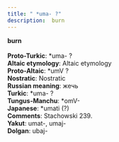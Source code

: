 ```yaml
---
title: " *uma- ?"
description:  burn
---
```

<strong> burn</strong><br><br>
<strong>Proto-Turkic</strong>:  *uma- ?<br>
<strong>Altaic etymology</strong>:  Altaic etymology<br>
<strong> Proto-Altaic</strong>:  *umV ?<br>
<strong>Nostratic</strong>:  Nostratic<br>
<strong>Russian meaning</strong>:  жечь<br>
<strong>Turkic</strong>:  *uma- ?<br>
<strong>Tungus-Manchu</strong>:  *omV-<br>
<strong>Japanese</strong>:  *umati (?)<br>
<strong>Comments</strong>:  Stachowski 239.<br>
<strong>Yakut</strong>:  umat-, umaj-<br>
<strong>Dolgan</strong>:  ubaj-<br>


